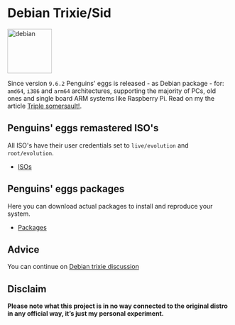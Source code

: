 # Debian Trixie/Sid
<img src="https://penguins-eggs.net/img/debian.svg" alt="debian" width="100"/>

Since version `9.6.2` Penguins' eggs is released - as Debian package - for: `amd64`, `i386` and `arm64` architectures, supporting the majority of PCs, old ones and single board ARM systems like Raspberry Pi. Read on my the article [Triple somersault!](https://penguins-eggs.net/blog/triple-somersault).

## Penguins' eggs remastered ISO's
All ISO's have their user credentials set to ```live/evolution``` and ```root/evolution```.

* [ISOs](https://drive.google.com/drive/folders/19fwjvsZiW0Dspu2Iq-fQN0J-PDbKBlYY)

## Penguins' eggs packages
Here you can download actual packages to install and reproduce your system.

* [Packages](https://penguins-eggs.net/basket/packages/debs)

## Advice

You can continue on [Debian trixie discussion](https://github.com/pieroproietti/penguins-blog/discussions/27)


## Disclaim
__Please note what this project is in no way connected to the original distro in any official way, it’s just my personal experiment.__

